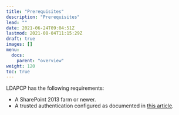```yaml
---
title: "Prerequisites"
description: "Prerequisites"
lead: ""
date: 2021-06-24T09:04:51Z
lastmod: 2021-08-04T11:15:29Z
draft: true
images: []
menu: 
  docs:
    parent: "overview"
weight: 120
toc: true
---
```


LDAPCP has the following requirements:

- A SharePoint 2013 farm or newer.
- A trusted authentication configured as documented in [this article](https://docs.microsoft.com/en-us/sharepoint/security-for-sharepoint-server/implement-saml-based-authentication-in-sharepoint-server).
